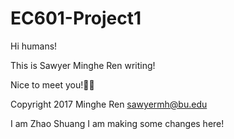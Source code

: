# EC601-Project1

Hi humans!

This is Sawyer Minghe Ren writing!

Nice to meet you!👍🏻


Copyright 2017 Minghe Ren sawyermh@bu.edu


I am Zhao Shuang
I am making some changes here!
